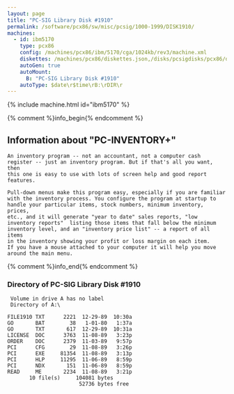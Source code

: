 ```yaml
---
layout: page
title: "PC-SIG Library Disk #1910"
permalink: /software/pcx86/sw/misc/pcsig/1000-1999/DISK1910/
machines:
  - id: ibm5170
    type: pcx86
    config: /machines/pcx86/ibm/5170/cga/1024kb/rev3/machine.xml
    diskettes: /machines/pcx86/diskettes.json,/disks/pcsigdisks/pcx86/diskettes.json
    autoGen: true
    autoMount:
      B: "PC-SIG Library Disk #1910"
    autoType: $date\r$time\rB:\rDIR\r
---
```


{% include machine.html id="ibm5170" %}

{% comment %}info_begin{% endcomment %}

## Information about "PC-INVENTORY+"

    An inventory program -- not an accountant, not a computer cash
    register -- just an inventory program. But if that's all you want, then
    this one is easy to use with lots of screen help and good report
    features.
    
    Pull-down menus make this program easy, especially if you are familiar
    with the inventory process. You configure the program at startup to
    handle your particular items, stock numbers, minimum inventory, prices,
    etc., and it will generate "year to date" sales reports, "low
    inventory reports"  listing those items that fall below the minimum
    inventory level, and an "inventory price list" -- a report of all items
    in the inventory showing your profit or loss margin on each item.
    If you have a mouse attached to your computer it will help you move
    around the main menu.
{% comment %}info_end{% endcomment %}


### Directory of PC-SIG Library Disk #1910

     Volume in drive A has no label
     Directory of A:\

    FILE1910 TXT      2221  12-29-89  10:30a
    GO       BAT        38   1-01-80   1:37a
    GO       TXT       617  12-29-89  10:31a
    LICENSE  DOC      3763  11-08-89   3:23p
    ORDER    DOC      2379  11-03-89   9:57p
    PCI      CFG        29  11-08-89   3:26p
    PCI      EXE     81354  11-08-89   3:13p
    PCI      HLP     11295  11-06-89   8:59p
    PCI      NDX       151  11-06-89   8:59p
    READ     ME       2234  11-08-89   3:21p
           10 file(s)     104081 bytes
                           52736 bytes free
